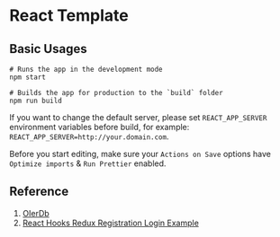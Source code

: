 # React Template

## Basic Usages

```shell
# Runs the app in the development mode
npm start

# Builds the app for production to the `build` folder
npm run build
```

If you want to change the default server, please set `REACT_APP_SERVER` environment variables before build,
for example: `REACT_APP_SERVER=http://your.domain.com`.

Before you start editing, make sure your `Actions on Save` options have `Optimize imports` & `Run Prettier` enabled.

## Reference

1. [OIerDb](https://github.com/OIerDb-ng/OIerDb)
2. [React Hooks Redux Registration Login Example](https://github.com/cornflourblue/react-hooks-redux-registration-login-example)